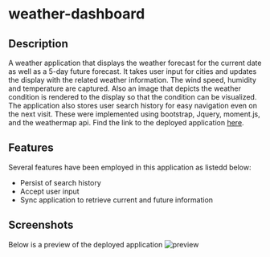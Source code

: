 # weather-dashboard

## Description
A weather application that displays the weather forecast for the current date as well
as a 5-day future forecast. It takes user input for cities and updates the display with the related weather information. The wind speed, humidity and temperature are captured. Also an image that depicts the weather condition is rendered to the display so that the condition can be visualized. The application also stores user search history for easy navigation even on the next visit. These were implemented using bootstrap, Jquery, moment.js, and the weathermap api. Find the link to the deployed application [here](https://brian-machiestay.github.io/weather-dashboard/).

## Features  
Several features have been employed in this application as listedd below:
- Persist of search history
- Accept user input
- Sync application to retrieve current and future information

## Screenshots
Below is a preview of the deployed application
![preview](./assets/images/preview.jpg)